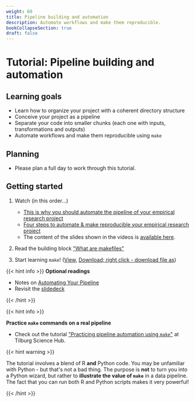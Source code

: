 ```yaml
---
weight: 60
title: Pipeline building and automation
description: Automate workflows and make them reproducible.
bookCollapseSection: true
draft: false
---
```


# Tutorial: Pipeline building and automation

## Learning goals

* Learn how to organize your project with a coherent directory structure
* Conceive your project as a pipeline
* Separate your code into smaller chunks (each one with inputs, transformations and outputs)
* Automate workflows and make them reproducible using `make`
<!--* Documenting Source Code and Pipeline workflows
* Describe raw data using a template
-->

## Planning

- Please plan a full day to work through this tutorial.

## Getting started

1. Watch (in this order...)
    - [This is why you should automate the pipeline of your empirical research project](https://youtu.be/9aivqe-phL0)
    - [Four steps to automate & make reproducible your empirical research project](https://youtu.be/rJGGCX6bcPo)
    - The content of the slides shown in the videos is [available here](pipelineautomation.pdf).

2. Read the building block ["What are makefiles"](../../building-blocks/automation/make-commands)

3. Start learning `make`! ([View](make-tutorial.html), [Download; right click - download file as](make-tutorial.Rmd))

{{< hint info >}}
__Optional readings__

- Notes on [Automating Your Pipeline](http://tilburgsciencehub.com/tutorials/project-setup/principles-of-project-setup-and-workflow-management/automation/)
- Revisit the [slidedeck](https://github.com/STAT545-UBC/STAT545-UBC-original-website/blob/master/automation01_slides/slides.md)

{{< /hint >}}

{{< hint info >}}

<!--

-->

__Practice `make` commands on a real pipeline__

- Check out the tutorial ["Practicing pipeline automation using `make`"](https://tilburgsciencehub.com/tutorials/reproducible-research/practicing-pipeline-automation-make/overview/) at Tilburg Science Hub.

{{< hint warning >}}

The tutorial involves a blend of R __and__ Python code. You may be unfamiliar with Python - but that's not a bad thing. The purpose is __not__ to turn you into a Python wizard, but rather to __illustrate the value of `make`__ in a data pipeline. The fact that you can run both R and Python scripts makes it very powerful!

{{< /hint >}}

<!--
In the live session of this week, we'll see how we can quickly make changes to the workflow (e.g., swapping around files and directories) without breaking the pipeline.
- It's important you've covered the learn & practice part yourself, before attending the live stream.
-->
<!--Make sure to fully understand the details of the practise [workflow](https://tsh-website.netlify.app/tutorials/more-tutorials/implement-an-efficient-and-reproducible-workflow/implement-an-efficient-and-reproducible-workflow-overview/), to get most out of this session!
-->
